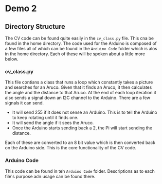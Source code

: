 # Demo 2

## Directory Structure

The CV code can be found quite easily in the `cv_class.py` file. This cna be found in the home directory. The code used for the Arduino is composed of a few files all of which can be found in the `Arduino Code` folder which is alos in the home directory. Each of these will be spoken about a little more below.

### cv_class.py

This file contians a class that runs a loop which constantly takes a picture and searches for an Aruco. Given that it finds an Aruco, it then calculates the angle and the distance to that Aruco. At the end of each loop iteration it also sends a signal down an I2C channel to the Arduino. There are a few signals it can send.
* It will send 255 if it does not sense an Arduino. This is to tell the Arduino to keep rotating until it finds one.
* It will send the angle if it sees the Aruco.
* Once the Arduino starts sending back a 2, the Pi will start sending the distance.

Each of these are converted to an 8 bit value which is then converted back on the Arduino side. This is the core functionality of the CV code.

### Arduino Code

This code can be found in teh `Arduino Code` folder. Descriptions as to each file's purpose adn usage can be found there.


